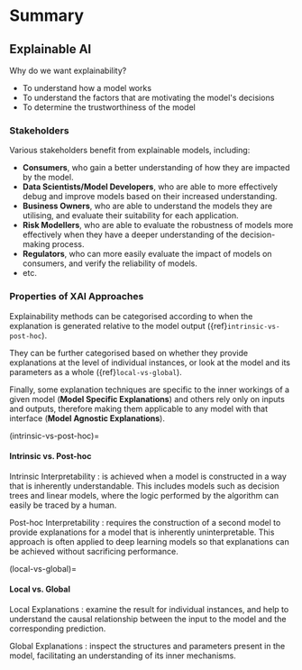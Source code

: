 # Summary

## Explainable AI

Why do we want explainability?
- To understand how a model works
- To understand the factors that are motivating the model's decisions
- To determine the trustworthiness of the model

### Stakeholders 

Various stakeholders benefit from explainable models, including:
- **Consumers**, who gain a better understanding of how they are impacted by the model.
- **Data Scientists/Model Developers**, who are able to more effectively debug and improve models based on their increased understanding.
- **Business Owners**, who are able to understand the models they are utilising, and evaluate their suitability for each application.
- **Risk Modellers**, who are able to evaluate the robustness of models more effectively when they have a deeper understanding of the decision-making process.
- **Regulators**, who can more easily evaluate the impact of models on consumers, and verify the reliability of models.
- etc.

### Properties of XAI Approaches

Explainability methods can be categorised according to when the explanation is generated relative to the model output ({ref}`intrinsic-vs-post-hoc`). 

They can be further categorised based on whether they provide explanations at the level of individual instances, or look at the model and its parameters as a whole ({ref}`local-vs-global`).

Finally, some explanation techniques are specific to the inner workings of a given model (**Model Specific Explanations**) and others rely only on inputs and outputs, therefore making them applicable to any model with that interface (**Model Agnostic Explanations**).

(intrinsic-vs-post-hoc)=
#### Intrinsic vs. Post-hoc

Intrinsic Interpretability 
: is achieved when a model is constructed in a way that is inherently understandable. This includes models such as decision trees and linear models, where the logic performed by the algorithm can easily be traced by a human.

Post-hoc Interpretability
: requires the construction of a second model to provide explanations for a model that is inherently uninterpretable. This approach is often applied to deep learning models so that explanations can be achieved without sacrificing performance.

(local-vs-global)=
#### Local vs. Global

Local Explanations 
: examine the result for individual instances, and help to understand the causal relationship between the input to the model and the corresponding prediction.

Global Explanations 
: inspect the structures and parameters present in the model, facilitating an understanding of its inner mechanisms.
